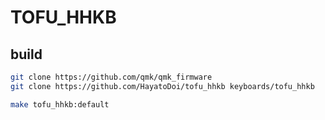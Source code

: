 # TOFU_HHKB

## build
```bash
git clone https://github.com/qmk/qmk_firmware
git clone https://github.com/HayatoDoi/tofu_hhkb keyboards/tofu_hhkb

make tofu_hhkb:default
```

